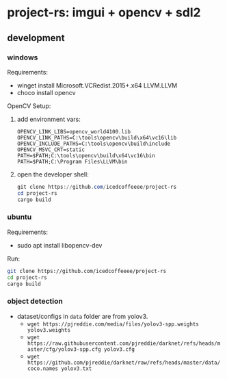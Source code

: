 # project-rs: imgui + opencv + sdl2

## development

### windows

Requirements:
- winget install Microsoft.VCRedist.2015+.x64 LLVM.LLVM
- choco install opencv

OpenCV Setup:
1. add environment vars:
    ```
    OPENCV_LINK_LIBS=opencv_world4100.lib
    OPENCV_LINK_PATHS=C:\tools\opencv\build\x64\vc16\lib
    OPENCV_INCLUDE_PATHS=C:\tools\opencv\build\include
    OPENCV_MSVC_CRT=static
    PATH=$PATH;C:\tools\opencv\build\x64\vc16\bin
    PATH=$PATH;C:\Program Files\LLVM\bin
    ```
1. open the developer shell:
    ```ps1
    git clone https://github.com/icedcoffeeee/project-rs
    cd project-rs
    cargo build
    ```

### ubuntu

Requirements:
- sudo apt install libopencv-dev

Run:
```sh
git clone https://github.com/icedcoffeeee/project-rs
cd project-rs
cargo build
```

### object detection
- dataset/configs in `data` folder are from yolov3.
    - `wget https://pjreddie.com/media/files/yolov3-spp.weights yolov3.weights`
    - `wget https://raw.githubusercontent.com/pjreddie/darknet/refs/heads/master/cfg/yolov3-spp.cfg yolov3.cfg`
    - `wget https://github.com/pjreddie/darknet/raw/refs/heads/master/data/coco.names yolov3.txt`
